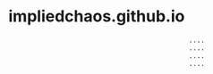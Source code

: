 # impliedchaos.github.io



                                                 ....
                                                 ....
                                                 ....
                                                 ....








